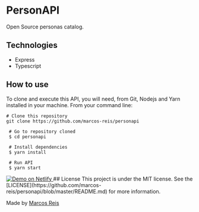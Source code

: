 # PersonAPI
Open Source personas catalog.

## Technologies
- Express
- Typescript

## How to use
To clone and execute this API, you will need, from Git, Nodejs and Yarn installed in your machine. From your command line:

````
# Clone this repository
git clone https://github.com/marcos-reis/personapi

 # Go to repository cloned
 $ cd personapi

 # Install dependencies
 $ yarn install

 # Run API
 $ yarn start

 ````

<a href="" rel="nofollow">
   <img alt="Demo on Netlify" src="https://camo.githubusercontent.com/20356df4506fe29260fc8d34b92fcd6e71f422d4/68747470733a2f2f7265732e636c6f7564696e6172792e636f6d2f6c756b656d6f72616c65732f696d6167652f75706c6f61642f76313536333034333439352f726561646d655f6c6f676f732f64656d6f5f6f6e5f6e65746c6966795f626275766a7a2e706e67" style="max-width:100%;">
</a>
## License
This project is under the MIT license. See the [LICENSE](https://github.com/marcos-reis/personapi/blob/master/README.md) for more information.

Made by [Marcos Reis](https://www.linkedin.com/in/marcos-reis-santos/)
